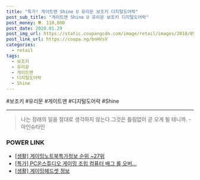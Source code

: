 ```yaml
--- 
title: "특가! 게이트맨 Shine U 유리문 보조키 디지털도어락" 
post_sub_title: "게이트맨 Shine U 유리문 보조키 디지털도어락" 
post_money: ₩. 110,000 
post_date: 2020.01.29 
post_img_url: https://static.coupangcdn.com/image/retail/images/2018/05/04/17/2/100bda3d-0213-4714-a8b3-d9d4ffa766bd.jpg 
post_link_url: https://coupa.ng/bnHVsV 
categories: 
  - retail 
tags: 
  - 보조키 
  - 유리문 
  - 게이트맨 
  - 디지털도어락 
  - Shine 
--- 
```

  #보조키 #유리문 #게이트맨 #디지털도어락 #Shine 
<hr> 

> 나는 장래의 일을 절대로 생각하지 않는다.그것은 틀림없이 곧 오게 될 테니까. -아인슈타인 


### POWER LINK

* <a href="https://blog.naver.com/sakai111/221774604714" target="_blank"> [생활] 게이밍노트북특가정보 순위 ~27위</a>
* <a href="https://blog.naver.com/an0733/221790260164" target="_blank">[특가] PC온스튜디오 게이밍 조립 컴퓨터 배그 롤 오버...</a>
* <a href="https://blog.naver.com/santokki14/221770064464" target="_blank"> [생활] 게이밍헤드셋 정보 </a>
